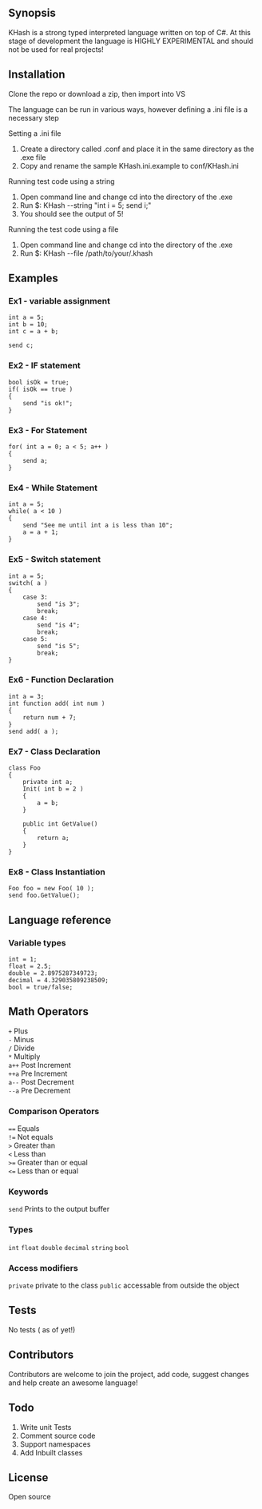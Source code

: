 ## Synopsis

KHash is a strong typed interpreted language written on top of C#. At this stage of development the language is HIGHLY EXPERIMENTAL and should not be used for real projects!

## Installation

Clone the repo or download a zip, then import into VS

The language can be run in various ways, however defining a .ini file is a necessary step

Setting a .ini file
1. Create a directory called .conf and place it in the same directory as the .exe file
2. Copy and rename the sample KHash.ini.example to conf/KHash.ini

Running test code using a string
1. Open command line and change cd into the directory of the .exe
2. Run $: KHash --string "int i = 5; send i;"
3. You should see the output of 5!

Running the test code using a file
1. Open command line and change cd into the directory of the .exe
2. Run $: KHash --file /path/to/your/.khash


## Examples

### Ex1 - variable assignment
```
int a = 5;
int b = 10;
int c = a + b;

send c;
```

### Ex2 - IF statement
```
bool isOk = true;
if( isOk == true )
{
    send "is ok!";
}
```

### Ex3 - For Statement
```
for( int a = 0; a < 5; a++ )
{
    send a;
}
```

### Ex4 - While Statement
```
int a = 5;
while( a < 10 )
{
    send "See me until int a is less than 10";
    a = a + 1;
}
```

### Ex5 - Switch statement
```
int a = 5;
switch( a )
{
    case 3:
        send "is 3";
        break;
    case 4:
        send "is 4";
        break;
    case 5:
        send "is 5";
        break;
}
```

### Ex6 - Function Declaration
```
int a = 3;
int function add( int num )
{
	return num + 7;
}
send add( a );
```

### Ex7 - Class Declaration
```
class Foo
{
    private int a;
    Init( int b = 2 )
    {
        a = b;
    }

    public int GetValue()
    {
        return a;
    }
}
```

### Ex8 - Class Instantiation
```
Foo foo = new Foo( 10 );
send foo.GetValue();
```

## Language reference

### Variable types
```
int = 1;
float = 2.5;
double = 2.8975287349723;
decimal = 4.329035809238509;
bool = true/false;
```

## Math Operators
`+` Plus<br/>
`-` Minus<br/>
`/` Divide<br/>
`*` Multiply<br/>
`a++` Post Increment<br/>
`++a` Pre Increment<br/>
`a--` Post Decrement<br/>
`--a` Pre Decrement<br/>

### Comparison Operators
`==` Equals<br/>
`!=` Not equals<br/>
`>` Greater than<br/>
`<` Less than<br/>
`>=` Greater than or equal<br/>
`<=` Less than or equal<br/>

### Keywords
`send` Prints to the output buffer

### Types
`int`
`float`
`double`
`decimal`
`string`
`bool`

### Access modifiers
`private` private to the class
`public` accessable from outside the object


## Tests

No tests ( as of yet!)

## Contributors

Contributors are welcome to join the project, add code, suggest changes and help create an awesome language!

## Todo

1. Write unit Tests
2. Comment source code
3. Support namespaces
4. Add Inbuilt classes

## License

Open source